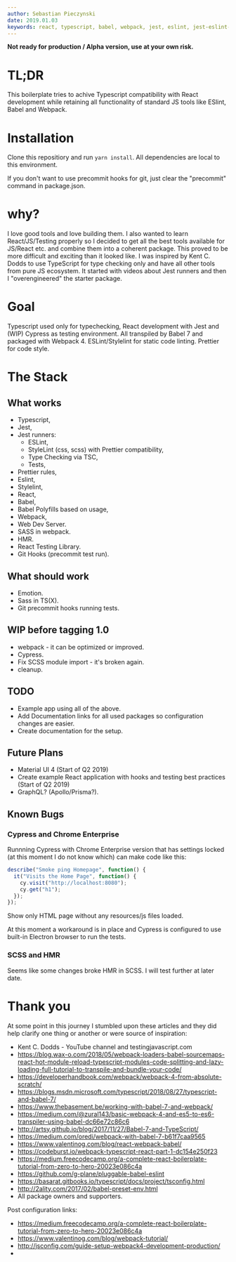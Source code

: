 ```yaml
---
author: Sebastian Pieczynski
date: 2019.01.03
keywords: react, typescript, babel, webpack, jest, eslint, jest-eslint-runner, jest-runner-tsc
---
```


**Not ready for production / Alpha version, use at your own risk.**

# TL;DR

This boilerplate tries to achive Typescript compatibility with React development while retaining all functionality of standard JS tools like ESlint, Babel and Webpack.

# Installation

Clone this repositiory and run `yarn install`. All dependencies are local to this environment.

If you don't want to use precommit hooks for git, just clear the "precommit" command in package.json.

# why?

I love good tools and love building them. I also wanted to learn React/JS/Testing properly so I decided to get all the best tools available for JS/React etc. and combine them into a coherent package. This proved to be more difficult and exciting than it looked like. I was inspired by Kent C. Dodds to use TypeScript for type checking only and have all other tools from pure JS ecosystem. It started with videos about Jest runners and then I "overengineered" the starter package.

# Goal

Typescript used only for typechecking, React development with Jest and (WIP) Cypress as testing environment. All transpiled by Babel 7 and packaged with Webpack 4. ESLint/Stylelint for static code linting. Prettier for code style.

# The Stack

## What works

- Typescript,
- Jest,
- Jest runners:
  - ESLint,
  - StyleLint (css, scss) with Prettier compatibility,
  - Type Checking via TSC,
  - Tests,
- Prettier rules,
- Eslint,
- Stylelint,
- React,
- Babel,
- Babel Polyfills based on usage,
- Webpack,
- Web Dev Server.
- SASS in webpack.
- HMR.
- React Testing Library.
- Git Hooks (precommit test run).

## What should work

- Emotion.
- Sass in TS(X).
- Git precommit hooks running tests.

## WIP before tagging 1.0

- webpack - it can be optimized or improved.
- Cypress.
- Fix SCSS module import - it's broken again.
- cleanup.

## TODO

- Example app using all of the above.
- Add Documentation links for all used packages so configuration changes are easier.
- Create documentation for the setup.

## Future Plans

- Material UI 4 (Start of Q2 2019)
- Create example React application with hooks and testing best practices (Start of Q2 2019)
- GraphQL? (Apollo/Prisma?).

## Known Bugs

### Cypress and Chrome Enterprise

Runnning Cypress with Chrome Enterprise version that has settings locked (at this moment I do not know which) can make code like this:

```js
describe("Smoke ping Homepage", function() {
  it("Visits the Home Page", function() {
    cy.visit("http://localhost:8080");
    cy.get("h1");
  });
});
```

Show only HTML page without any resources/js files loaded.

At this moment a workaround is in place and Cypress is configured to use built-in Electron browser to run the tests.

### SCSS and HMR

Seems like some changes broke HMR in SCSS. I will test further at later date.

# Thank you

At some point in this journey I stumbled upon these articles and they did help clarify one thing or another or were source of inspiration:

- Kent C. Dodds - YouTube channel and testingjavascript.com
- https://blog.wax-o.com/2018/05/webpack-loaders-babel-sourcemaps-react-hot-module-reload-typescript-modules-code-splitting-and-lazy-loading-full-tutorial-to-transpile-and-bundle-your-code/
- https://developerhandbook.com/webpack/webpack-4-from-absolute-scratch/
- https://blogs.msdn.microsoft.com/typescript/2018/08/27/typescript-and-babel-7/
- https://www.thebasement.be/working-with-babel-7-and-webpack/
- https://medium.com/@zural143/basic-webpack-4-and-es5-to-es6-transpiler-using-babel-dc66e72c86c6
- http://artsy.github.io/blog/2017/11/27/Babel-7-and-TypeScript/
- https://medium.com/oredi/webpack-with-babel-7-b61f7caa9565
- https://www.valentinog.com/blog/react-webpack-babel/
- https://codeburst.io/webpack-typescript-react-part-1-dc154e250f23
- https://medium.freecodecamp.org/a-complete-react-boilerplate-tutorial-from-zero-to-hero-20023e086c4a
- https://github.com/g-plane/pluggable-babel-eslint
- https://basarat.gitbooks.io/typescript/docs/project/tsconfig.html
- http://2ality.com/2017/02/babel-preset-env.html
- All package owners and supporters.

Post configuration links:

- https://medium.freecodecamp.org/a-complete-react-boilerplate-tutorial-from-zero-to-hero-20023e086c4a
- https://www.valentinog.com/blog/webpack-tutorial/
- http://jsconfig.com/guide-setup-webpack4-development-production/
-

